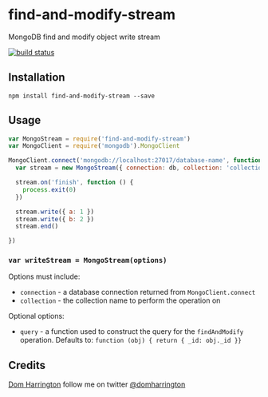 # find-and-modify-stream

MongoDB find and modify object write stream

[![build status](https://secure.travis-ci.org/domharrington/find-and-modify-stream.png)](http://travis-ci.org/domharrington/find-and-modify-stream)

## Installation

```
npm install find-and-modify-stream --save
```

## Usage

```js
var MongoStream = require('find-and-modify-stream')
var MongoClient = require('mongodb').MongoClient

MongoClient.connect('mongodb://localhost:27017/database-name', function (err, db) {
  var stream = new MongoStream({ connection: db, collection: 'collection-name' })

  stream.on('finish', function () {
    process.exit(0)
  })

  stream.write({ a: 1 })
  stream.write({ b: 2 })
  stream.end()

})

```

### `var writeStream = MongoStream(options)`

Options must include:

- `connection` - a database connection returned from `MongoClient.connect`
- `collection` - the collection name to perform the operation on

Optional options:

- `query` - a function used to construct the query for the `findAndModify` operation. Defaults to: `function (obj) { return { _id: obj._id }}`

## Credits
[Dom Harrington](https://github.com/domharrington/) follow me on twitter [@domharrington](http://twitter.com/domharrington)
